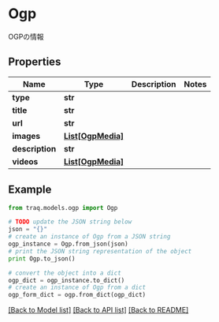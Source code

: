 # Ogp

OGPの情報

## Properties

Name | Type | Description | Notes
------------ | ------------- | ------------- | -------------
**type** | **str** |  | 
**title** | **str** |  | 
**url** | **str** |  | 
**images** | [**List[OgpMedia]**](OgpMedia.md) |  | 
**description** | **str** |  | 
**videos** | [**List[OgpMedia]**](OgpMedia.md) |  | 

## Example

```python
from traq.models.ogp import Ogp

# TODO update the JSON string below
json = "{}"
# create an instance of Ogp from a JSON string
ogp_instance = Ogp.from_json(json)
# print the JSON string representation of the object
print Ogp.to_json()

# convert the object into a dict
ogp_dict = ogp_instance.to_dict()
# create an instance of Ogp from a dict
ogp_form_dict = ogp.from_dict(ogp_dict)
```
[[Back to Model list]](../README.md#documentation-for-models) [[Back to API list]](../README.md#documentation-for-api-endpoints) [[Back to README]](../README.md)


